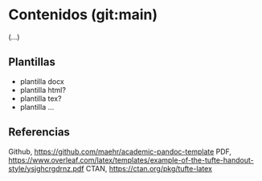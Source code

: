 # Contenidos (git:main)
(...)

## Plantillas
* plantilla docx
* plantilla html?
* plantilla tex?
* plantilla ...

## Referencias
Github, https://github.com/maehr/academic-pandoc-template
PDF, https://www.overleaf.com/latex/templates/example-of-the-tufte-handout-style/ysjghcrgdrnz.pdf
CTAN, https://ctan.org/pkg/tufte-latex 

